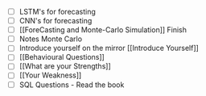 - [ ] LSTM's for forecasting
- [ ] CNN's for forecasting
- [ ] [[ForeCasting and Monte-Carlo Simulation]] Finish
- [ ] Notes Monte Carlo
- [ ] Introduce yourself on the mirror [[Introduce Yourself]]
- [ ] [[Behavioural Questions]]
- [ ] [[What are your Strengths]]
- [ ] [[Your Weakness]]
- [ ] SQL Questions - Read the book
